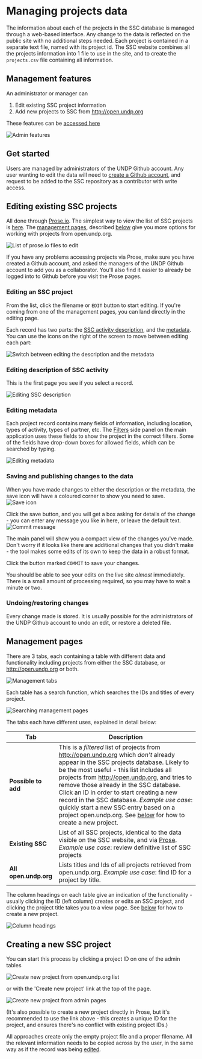# Managing projects data

The information about each of the projects in the SSC database is managed through a web-based interface. Any change to the data is reflected on the public site with no additional steps needed. Each project is contained in a separate text file, named with its project id. The SSC website combines all the projects information into 1 file to use in the site, and to create the `projects.csv` file containing all information.

## Management features

An administrator or manager can 

1. Edit existing SSC project information
1. Add new projects to SSC from http://open.undp.org

These features can be [accessed here](http://www.undp-ssc-mapping.org/#manage)

![Admin features](https://www.dropbox.com/s/81yfob0m2gogb4d/Screenshot%202015-05-06%2014.39.42.png?dl=1)

## Get started

Users are managed by administrators of the UNDP Github account. Any user wanting to edit the data will need to [create a Github account](https://github.com/join), and request to be added to the SSC repository as a contributor with write access.

## Editing existing SSC projects

All done through [Prose.io](http://prose.io). The simplest way to view the list of SSC projects is [here](http://prose.io/#undp/ssc). The [management pages](http://www.undp-ssc-mapping.org/#manage), described [below](#management-pages) give you more options for working with projects from open.undp.org.

![List of prose.io files to edit](https://www.dropbox.com/s/vk0hmph99wxzcki/Screenshot%202015-05-06%2014.47.15.png?dl=1)

If you have any problems accessing projects via Prose, make sure you have created a Github account, and asked the managers of the UNDP Github account to add you as a collaborator. You'll also find it easier to already be logged into to Github before you visit the Prose pages.

### Editing an SSC project

From the list, click the filename or `EDIT` button to start editing. If you're coming from one of the management pages, you can land directly in the editing page.

Each record has two parts: the [SSC activity description](#editing-description), and the [metadata](#editing-metadata). You can use the icons on the right of the screen to move between editing each part: 

![Switch between editing the description and the metadata](https://www.dropbox.com/s/pr6xapmdwqj9sk8/Screenshot%202015-05-06%2014.51.00.png?dl=1)


### Editing description of SSC activity

This is the first page you see if you select a record.

![Editing SSC description](https://www.dropbox.com/s/zq5ebp3aemcag9o/Screenshot%202015-05-06%2014.50.25.png?dl=1)


### Editing metadata

Each project record contains many fields of information, including location, types of activity, types of partner, etc. The [Filters](../README.md#filtering) side panel on the main application uses these fields to show the project in the correct filters. Some of the fields have drop-down boxes for allowed fields, which can be searched by typing.

![Editing metadata](https://www.dropbox.com/s/8b7xbtt8lz3amco/Screenshot%202015-05-06%2014.40.48.png?dl=1)


### Saving and publishing changes to the data

When you have made changes to either the description or the metadata, the save icon will have a coloured corner to show you need to save. 
![Save icon](https://www.dropbox.com/s/b7bts1dmdd1o95g/Screenshot%202015-05-06%2015.49.46.png?dl=1) 

Click the save button, and you will get a box asking for details of the change - you can enter any message you like in here, or leave the default text. 
![Commit message](https://www.dropbox.com/s/mn1qzhqcqubjx1t/Screenshot%202015-05-06%2015.50.55.png?dl=1)

The main panel will show you a compact view of the changes you've made. Don't worry if it looks like there are additional changes that you didn't make - the tool makes some edits of its own to keep the data in a robust format.

Click the button marked `COMMIT` to save your changes.

You should be able to see your edits on the live site *almost* immediately. There is a small amount of processing required, so you may have to wait a minute or two.

### Undoing/restoring changes

Every change made is stored. It is usually possible for the administrators of the UNDP Github account to undo an edit, or restore a deleted file.

## Management pages

There are 3 tabs, each containing a table with different data and functionality including projects from either the SSC database, or <http://open.undp.org> or both. 

![Management tabs](https://www.dropbox.com/s/d5sbu5mxa0p8v56/Screenshot%202015-05-06%2016.03.53.png?dl=1)

Each table has a search function, which searches the IDs and titles of every project.

![Searching management pages](https://www.dropbox.com/s/90fe4n5to7oq053/Screenshot%202015-05-06%2016.14.14.png?dl=1)

The tabs each have different uses, explained in detail below:

Tab | Description
----| -----
**Possible to add** | This is a *filtered* list of projects from <http://open.undp.org> which *don't* already appear in the SSC projects database. Likely to be the most useful - this list includes all projects from <http://open.undp.org>, and tries to remove those already in the SSC database. Click an ID in order to start creating a new record in the SSC database. *Example use case*: quickly start a new SSC entry based on a project open.undp.org. See [below](#creating-a-new-ssc-project) for how to create a new project.
**Existing SSC** | List of all SSC projects, identical to the data visible on the SSC website, and via [Prose](http://prose.io/#undp/ssc). *Example use case*: review definitive list of SSC projects
**All open.undp.org** | Lists titles and Ids of all projects retrieved from open.undp.org. *Example use case*: find ID for a project by title.

The column headings on each table give an indication of the functionality - usually clicking the ID (left column) creates or edits an SSC project, and clicking the project title takes you to a view page. See [below](#creating-a-new-ssc-project) for how to create a new project.

![Column headings](https://www.dropbox.com/s/4f3x8o0r1y91upd/Screenshot%202015-05-06%2016.09.58.png?dl=1)


## Creating a new SSC project

You can start this process by clicking a project ID on one of the admin tables

![Create new project from open.undp.org list](https://www.dropbox.com/s/1aybkkl4mjgbzif/Screenshot%202015-05-07%2011.19.10.png?dl=1)

or with the 'Create new project' link at the top of the page.

![Create new project from admin pages](https://www.dropbox.com/s/poqw09bvjxt8tdx/Screenshot%202015-05-07%2011.16.39.png?dl=1)

(It's also possible to create a new project directly in Prose, but it's recommended to use the link above - this creates a unique ID for the project, and ensures there's no conflict with existing project IDs.)

All approaches create only the empty project file and a proper filename. All the relevant information needs to be copied across by the user, in the same way as if the record was being [edited](#editing-an-ssc-project).
